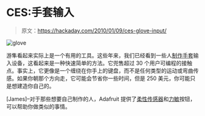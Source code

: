 # CES:手套输入

> 原文：<https://hackaday.com/2010/01/09/ces-glove-input/>

![](img/301a543cbdcd5c1a39682348ec25b180.png "glove")

游隼看起来实际上是一个有用的工具。这些年来，我们已经看到一些人[制作手套](http://hackaday.com/2009/05/01/cell-phone-glove/)输入设备，这看起来是一种快速简单的方法。它兜售超过 30 个用户可编程的接触点。事实上，它更像是一个缠绕在你手上的键盘，而不是任何类型的运动或弯曲传感。如果你朝那个方向走，它可能会节省你一些时间，但是 250 美元，你可能只是想建造你自己的。

[James]–对于那些想要自己制作的人，Adafruit 提供了[柔性传感器](http://www.adafruit.com/index.php?main_page=product_info&cPath=35&products_id=182)和[力敏](http://www.adafruit.com/index.php?main_page=product_info&cPath=35&products_id=166)按钮，可以帮助你做类似的事情。